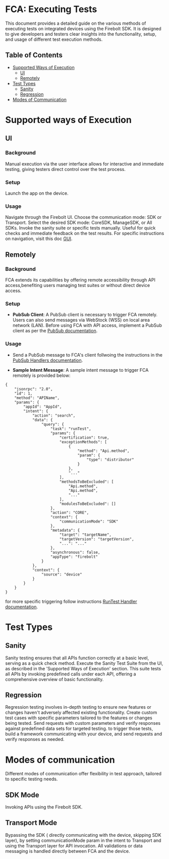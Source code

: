 # FCA: Executing Tests

This document provides a detailed guide on the various methods of executing tests on integrated devices using the Firebolt SDK. It is designed to give developers and testers clear insights into the functionality, setup, and usage of different test execution methods.

## Table of Contents
- [Supported Ways of Execution](#supported-ways-of-execution)
  - [UI](#ui)
  - [Remotely](#remotely)
- [Test Types](#test-types)
  - [Sanity](#sanity)
  - [Regression](#regression)
- [Modes of Communication](#modes-of-communication)

# Supported ways of Execution

## UI

### Background

Manual execution via the user interface allows for interactive and immediate testing, giving testers direct control over the test process.

### Setup

Launch the app on the device.

### Usage
Navigate through the Firebolt UI.
Choose the communication mode: SDK or Transport.
Select the desired SDK mode: CoreSDK, ManageSDK, or All SDKs.
Invoke the sanity suite or specific tests manually.
Useful for quick checks and immediate feedback on the test results.
For specific instructions on navigation, visit this doc [GUI](GUI.md).

## Remotely

### Background

FCA extends its capabilities by offering remote accessibility through API access,benefiting users managing test suites or without direct device access.

### Setup

- **PubSub Client**: 
A PubSub client is necessary to trigger FCA remotely.
Users can also send messages via WebStock (WSS) on local area network (LAN).
Before using FCA with API access, implement a PubSub client as per the [PubSub documentation](plugins/PubSub.md).

### Usage

- Send a PubSub message to FCA's client follwoing the instructions in the [PubSub Handlers documentation](pubSubHandlers/PubSubHandlers.md).

- **Sample Intent Message**:
A sample intent message to trigger FCA remotely is provided below:

```
{
    "jsonrpc": "2.0",
    "id": 1,
    "method": "APIName",
    "params": {
        "appId": "AppId",
        "intent": {
            "action": "search",
            "data": {
                "query": {
                    "task": "runTest",
                    "params": {
                        "certification": true,
                        "exceptionMethods": [
                            {
                                "method": "Api.method",
                                "param": {
                                    "type": "distributor"
                                }
                            },
                            "..."
                        ],
                        "methodsToBeExcluded": [
                            "Api.method",
                            "Api.method",
                            "..."
                        ],
                        "modulesToBeExcluded": []
                    },
                    "action": "CORE",
                    "context": {
                        "communicationMode": "SDK"
                    },
                    "metadata": {
                        "target": "targetName",
                        "targetVersion": "targetVersion",
                        "...": "..."
                    },
                    "asynchronous": false,
                    "appType": "firebolt"
                }
            },
            "context": {
                "source": "device"
            }
        }
    }
}

```

for more specific triggering follow instructions 
[RunTest Handler documentation](intentReaderHandlers/RunTestHandler.md).


# Test Types

## Sanity

Sanity testing ensures that all APIs function correctly at a basic level, serving as a quick check method.
Execute the Sanity Test Suite from the UI, as described in the 'Supported Ways of Execution' section.
This suite tests all APIs by invoking predefined calls under each API, offering a comprehensive overview of basic functionality.

## Regression

Regression testing involves in-depth testing to ensure new features or changes haven't adversely affected existing functionality.
Create custom test cases with specific parameters tailored to the features or changes being tested.
Send requests with custom parameters and verify responses against predefined data sets for targeted testing.
to trigger those tests, build a framework communicating with your device, and send requests and verify responses as needed.


# Modes of communication

Different modes of communication offer flexibility in test approach, tailored to specific testing needs.

## SDK Mode
 Invoking APIs using the Firebolt SDK.
## Transport Mode
 Bypassing the SDK ( directly communicating with the device, skipping SDK layer), by setting communicationMode param in the intent to Transport and using the Transport layer for API invocation. All validations or data messaging is handled directly between FCA and the device.
